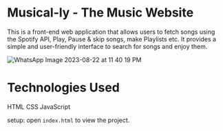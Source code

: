 # Musical-ly - The Music Website
This is a front-end web application that allows users to fetch songs using the Spotify API, Play, Pause & skip songs, make Playlists etc. It provides a simple and user-friendly interface to search for songs and enjoy them.

![WhatsApp Image 2023-08-22 at 11 40 19 PM](https://github.com/siddiq-7/Musical-ly/assets/89586408/2b21cb02-812d-4a01-a873-7464a29c5053)

# Technologies Used
HTML 
CSS
JavaScript

setup: open ``index.html`` to view the project.

